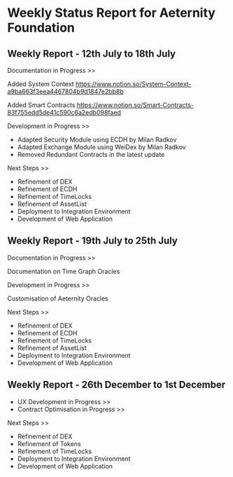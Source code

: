 
# Weekly Status Report for Aeternity Foundation

## Weekly Report - 12th July to 18th July

Documentation in Progress >>

Added System Context
https://www.notion.so/System-Context-a9ba663f3eea4467804b9d1847e2bb8b

Added Smart Contracts
https://www.notion.so/Smart-Contracts-83f755edd5de41c590c6a2edb098faed

Development in Progress >>

- Adapted Security Module using ECDH by Milan Radkov
- Adapted Exchange Module using WeiDex by Milan Radkov
- Removed Redundant Contracts in the latest update

Next Steps >>

- Refinement of DEX
- Refinement of ECDH
- Refinement of TimeLocks
- Refinement of AssetList
- Deployment to Integration Environment
- Development of Web Application

## Weekly Report - 19th July to 25th July

Documentation in Progress >>

Documentation on Time Graph Oracles

Development in Progress >>

Customisation of Aeternity Oracles

Next Steps >>

- Refinement of DEX
- Refinement of ECDH
- Refinement of TimeLocks
- Refinement of AssetList
- Deployment to Integration Environment
- Development of Web Application

## Weekly Report - 26th December to 1st December

- UX Development in Progress >>
- Contract Optimisation in Progress >>

Next Steps >>

- Refinement of DEX
- Refinement of Tokens
- Refinement of TimeLocks
- Deployment to Integration Environment
- Development of Web Application
